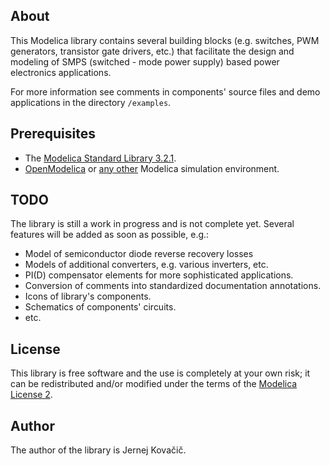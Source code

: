 About
-----
This Modelica library contains several building blocks (e.g. switches, PWM generators, 
transistor gate drivers, etc.) that facilitate the design and modeling of SMPS (switched - mode
power supply) based power electronics applications.

For more information see comments in components' source files and demo applications in 
the directory `/examples`.

Prerequisites
-------------
* The [Modelica Standard Library 3.2.1](https://github.com/modelica/Modelica).
* [OpenModelica](https://www.openmodelica.org/) or 
[any other](https://www.modelica.org/tools/) Modelica simulation environment.

TODO
----
The library is still a work in progress and is not complete yet. Several features will be
added as soon as possible, e.g.:
* Model of semiconductor diode reverse recovery losses
* Models of additional converters, e.g. various inverters, etc.
* PI(D) compensator elements for more sophisticated applications.
* Conversion of comments into standardized documentation annotations.
* Icons of library's components.
* Schematics of components' circuits.
* etc.

License
-------
This library is free software and the use is completely at your own risk; it can be 
redistributed and/or modified under the terms of the 
[Modelica License 2](https://www.modelica.org/licenses/ModelicaLicense2).

Author
------
The author of the library is Jernej Kova&#x010d;i&#x010d;.
